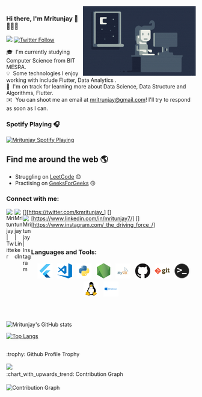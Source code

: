 <img alt="Night Coding" src="https://raw.githubusercontent.com/AVS1508/AVS1508/master/assets/Night-Coding.gif" align="right"/>

### Hi there, I'm Mritunjay 👋 👩🏾‍💻

![](https://visitor-badge.laobi.icu/badge?page_id=thedrivingforc.thedrivingforc)
[![Twitter Follow](https://img.shields.io/twitter/follow/kmritunjay_?color=1DA1F2&logo=twitter&style=for-the-badge)](https://twitter.com/intent/follow?original_referer=https%3A%2F%2Fgithub.com%2Fkmritunjay_&screen_name=kmritunjay_)

🎓 &nbsp;I'm currently studying Computer Science from BIT MESRA.\
💡 &nbsp;Some technologies I enjoy working with include Flutter, Data Analytics .\
🌱 &nbsp;I'm on track for learning more about Data Science, Data Structure and Algorithms, Flutter.\
✉️ &nbsp;You can shoot me an email at mritrunjay@gmail.com! I'll try to respond as soon as I can.

### Spotify Playing 🎧

[<img src="https://now-playing-codestackr.vercel.app/api/spotify-playing" alt="Mritunjay Spotify Playing" width="350" />](https://open.spotify.com/user/31lyrjwxurdamzllmik3zf3w6qdi)

## Find me around the web 🌎

- Struggling on <a href="https://leetcode.com/thedrivingforce/">LeetCode</a> 😍
- Practising on <a href="https://auth.geeksforgeeks.org/user/kumarmritrunjay/practice/">GeeksForGeeks</a> 🙃

### Connect with me:

[<img align="left" alt="Mritunjay | Twitter" width="22px" src="https://cdn.jsdelivr.net/npm/simple-icons@v3/icons/twitter.svg" />][https://twitter.com/kmritunjay_]
[<img align="left" alt="Mritunjay | LinkedIn" width="22px" src="https://cdn.jsdelivr.net/npm/simple-icons@v3/icons/linkedin.svg" />][https://www.linkedin.com/in/mritunjay7/]
[<img align="left" alt="Mritunjay | Instagram" width="22px" src="https://cdn.jsdelivr.net/npm/simple-icons@v3/icons/instagram.svg" />][https://www.instagram.com/_the_driving_force_/]

<br />

### Languages and Tools:

<p align="center">
<img src="https://raw.githubusercontent.com/github/explore/80688e429a7d4ef2fca1e82350fe8e3517d3494d/topics/flutter/flutter.png" alt="Flutter" height="40" style="vertical-align:top; margin:4px">
<img src="https://raw.githubusercontent.com/github/explore/80688e429a7d4ef2fca1e82350fe8e3517d3494d/topics/visual-studio-code/visual-studio-code.png" alt="VS Code" height="40" style="vertical-align:top; margin:4px">
<img src="https://raw.githubusercontent.com/github/explore/80688e429a7d4ef2fca1e82350fe8e3517d3494d/topics/python/python.png" alt="Python" height="40" style="vertical-align:top; margin:4px">
<img src="https://raw.githubusercontent.com/github/explore/80688e429a7d4ef2fca1e82350fe8e3517d3494d/topics/nodejs/nodejs.png" alt="NodeJS" height="40" style="vertical-align:top; margin:4px">
<img src="https://raw.githubusercontent.com/github/explore/80688e429a7d4ef2fca1e82350fe8e3517d3494d/topics/mysql/mysql.png" alt="MySQL" height="40" style="vertical-align:top; margin:4px">
<img src="https://raw.githubusercontent.com/github/explore/78df643247d429f6cc873026c0622819ad797942/topics/github/github.png" alt="Github" height="40" style="vertical-align:top; margin:4px">
<img src="https://raw.githubusercontent.com/github/explore/80688e429a7d4ef2fca1e82350fe8e3517d3494d/topics/git/git.png" alt="Git" height="40" style="vertical-align:top; margin:4px">
<img src="https://raw.githubusercontent.com/github/explore/80688e429a7d4ef2fca1e82350fe8e3517d3494d/topics/terminal/terminal.png" alt="Terminal" height="40" style="vertical-align:top; margin:4px">
<img src="https://raw.githubusercontent.com/github/explore/80688e429a7d4ef2fca1e82350fe8e3517d3494d/topics/linux/linux.png" alt="Linux" height="40" style="vertical-align:top; margin:4px" alt="Windows" height="40" style="vertical-align:top; margin:4px">
<img src="https://raw.githubusercontent.com/github/explore/80688e429a7d4ef2fca1e82350fe8e3517d3494d/topics/windows/windows.png" alt="Windows" height="40" style="vertical-align:top; margin:4px">

</p>
 <br>
 <br>

![Mritunjay's GitHub stats](https://github-readme-stats.vercel.app/api?username=thedrivingforc&show_icons=true&theme=radical)

[![Top Langs](https://github-readme-stats.vercel.app/api/top-langs/?username=thedrivingforc&layout=compact)](https://github.com/thedrivingforc/github-readme-stats)

<br>

<summary>:trophy: Github Profile Trophy</summary>
  <br/>
  <img src="https://github-profile-trophy.vercel.app/?username=thedrivingforc&theme=monokai&row=1&no-frame=true&no-bg=true/">

<br>

<summary>:chart_with_upwards_trend: Contribution Graph </summary>
   <br/>
   <img src="https://activity-graph.herokuapp.com/graph?username=thedrivingforc&theme=xcode" alt="Contribution Graph" align="center" />
